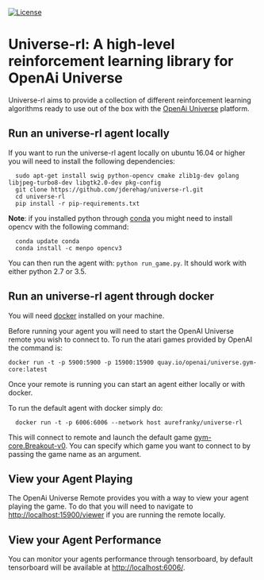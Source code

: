 [![License](https://img.shields.io/badge/License-BSD%202--Clause-orange.svg)](https://opensource.org/licenses/BSD-2-Clause)

# Universe-rl: A high-level reinforcement learning library for OpenAi Universe

Universe-rl aims to provide a collection of different reinforcement learning 
algorithms ready to use out of the box with the 
[OpenAi Universe](https://universe.openai.com/) platform.

## Run an universe-rl agent locally

If you want to run the universe-rl agent locally on ubuntu 16.04 or higher you 
will need to install the following dependencies:

```
  sudo apt-get install swig python-opencv cmake zlib1g-dev golang libjpeg-turbo8-dev libgtk2.0-dev pkg-config
  git clone https://github.com/jderehag/universe-rl.git
  cd universe-rl
  pip install -r pip-requirements.txt
```

**Note**: if you installed python through [conda](https://www.continuum.io/downloads)
you might need to install opencv with the following command: 

```
  conda update conda
  conda install -c menpo opencv3
```

You can then run the agent with: `python run_game.py`. It should work with either 
python 2.7 or 3.5.

## Run an universe-rl agent through docker

You will need [docker](https://www.docker.com/) installed on your machine.

Before running your agent you will need to start the OpenAI Universe remote you
wish to connect to. To run the atari games provided by OpenAI the command is:

```
docker run -t -p 5900:5900 -p 15900:15900 quay.io/openai/universe.gym-core:latest
```

Once your remote is running you can start an agent either locally or with docker.

To run the default agent with docker simply do:

```
  docker run -t -p 6006:6006 --network host aurefranky/universe-rl
```

This will connect to remote and launch the default game [gym-core.Breakout-v0](https://universe.openai.com/envs/Breakout-v0). 
You can specify which game you want to connect to by passing the game name as 
an argument.

## View your Agent Playing

The OpenAi Universe Remote provides you with a way to view your agent playing 
the game. To do that you will need to navigate to 
[http://localhost:15900/viewer](http://localhost:15900/viewer) if you are running 
the remote locally.

## View your Agent Performance

You can monitor your agents performance through tensorboard, by default 
tensorboard will be available at [http://localhost:6006/](http://localhost:6006/).
